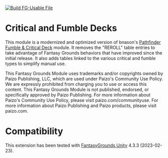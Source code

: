 [![Build FG-Usable File](https://github.com/FG-Unofficial-Developers-Guild/FG-PFRPG-Critical-and-Fumble-Deck/actions/workflows/create-mod.yml/badge.svg)](https://github.com/FG-Unofficial-Developers-Guild/FG-PFRPG-Critical-and-Fumble-Deck/actions/workflows/create-mod.yml)

# Critical and Fumble Decks
This module is a modernized and optimized version of bnason's [Pathfinder Fumble & Critical Deck](https://www.fantasygrounds.com/forums/showthread.php?16642-MOD-Pathfinder-Fumble-amp-Critical-Deck) module. It removes the "REROLL" table entries to take advantage of Fantasy Grounds behaviors that have improved since the initial release. It also adds tables linked to the various critical and fumble types to simplify manual use.

This Fantasy Grounds Module uses trademarks and/or copyrights owned by Paizo Publishing, LLC, which are used under Paizo's Community Use Policy. We are expressly prohibited from charging you to use or access this content. This Fantasy Grounds Module is not published, endorsed, or specifically approved by Paizo Publishing. For more information about Paizo's Community Use Policy, please visit paizo.com/communityuse. For more information about Paizo Publishing and Paizo products, please visit paizo.com.

# Compatibility
This extension has been tested with [FantasyGrounds Unity](https://www.fantasygrounds.com/home/FantasyGroundsUnity.php) 4.3.3 (2023-02-23).
